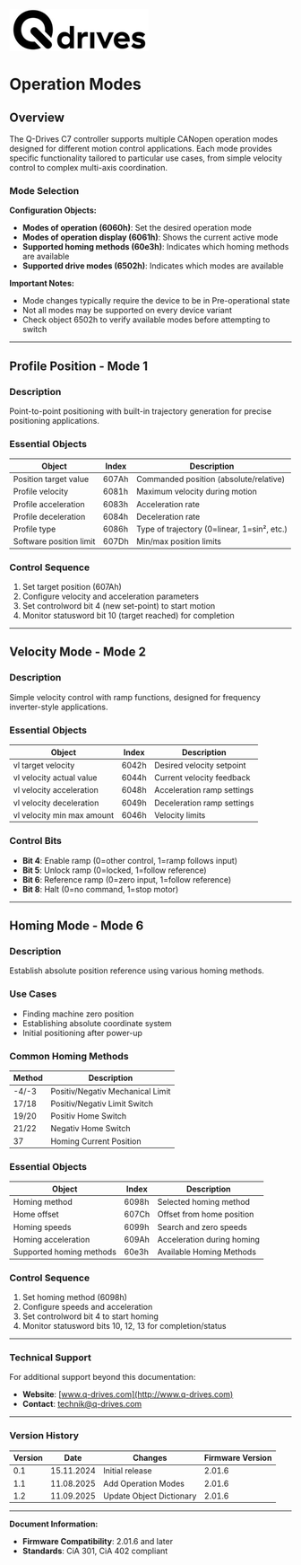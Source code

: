 ![](logo-horizontal.jpg)

# Operation Modes

## Overview

The Q-Drives C7 controller supports multiple CANopen operation modes designed for different motion control applications. Each mode provides specific functionality tailored to particular use cases, from simple velocity control to complex multi-axis coordination.

### Mode Selection

**Configuration Objects:** <br>
- **Modes of operation (6060h)**: Set the desired operation mode <br>
- **Modes of operation display (6061h)**: Shows the current active mode <br>
- **Supported homing methods (60e3h)**: Indicates which homing methods are available <br>
- **Supported drive modes (6502h)**: Indicates which modes are available <br>

**Important Notes:**
- Mode changes typically require the device to be in Pre-operational state
- Not all modes may be supported on every device variant
- Check object 6502h to verify available modes before attempting to switch

---

## Profile Position - Mode 1

### Description
Point-to-point positioning with built-in trajectory generation for precise positioning applications.

### Essential Objects
| Object                  | Index | Description |
|-------------------------|-------|-------------|
| Position target value   | 607Ah | Commanded position (absolute/relative) |
| Profile velocity        | 6081h | Maximum velocity during motion |
| Profile acceleration    | 6083h | Acceleration rate |
| Profile deceleration    | 6084h | Deceleration rate |
| Profile type            | 6086h | Type of trajectory (0=linear, 1=sin², etc.) |
| Software position limit | 607Dh | Min/max position limits |

### Control Sequence
1. Set target position (607Ah)
2. Configure velocity and acceleration parameters
3. Set controlword bit 4 (new set-point) to start motion
4. Monitor statusword bit 10 (target reached) for completion

---

## Velocity Mode - Mode 2

### Description
Simple velocity control with ramp functions, designed for frequency inverter-style applications.

### Essential Objects
| Object | Index | Description |
|--------|-------|-------------|
| vl target velocity | 6042h | Desired velocity setpoint |
| vl velocity actual value | 6044h | Current velocity feedback |
| vl velocity acceleration | 6048h | Acceleration ramp settings |
| vl velocity deceleration | 6049h | Deceleration ramp settings |
| vl velocity min max amount | 6046h | Velocity limits |

### Control Bits
- **Bit 4**: Enable ramp (0=other control, 1=ramp follows input)
- **Bit 5**: Unlock ramp (0=locked, 1=follow reference)
- **Bit 6**: Reference ramp (0=zero input, 1=follow reference)
- **Bit 8**: Halt (0=no command, 1=stop motor)

---

## Homing Mode - Mode 6

### Description
Establish absolute position reference using various homing methods.

### Use Cases
- Finding machine zero position
- Establishing absolute coordinate system
- Initial positioning after power-up

### Common Homing Methods
| Method | Description                      |
|--------|----------------------------------|
| -4/-3  | Positiv/Negativ Mechanical Limit |
| 17/18  | Positiv/Negativ Limit Switch     |
| 19/20  | Positiv Home Switch     |
| 21/22  | Negativ Home Switch              |
| 37     | Homing Current Position          |

### Essential Objects
| Object | Index | Description |
|--------|-------|-------------|
| Homing method | 6098h | Selected homing method |
| Home offset | 607Ch | Offset from home position |
| Homing speeds | 6099h | Search and zero speeds |
| Homing acceleration | 609Ah | Acceleration during homing |
| Supported homing methods| 60e3h | Available Homing Methods |

### Control Sequence
1. Set homing method (6098h)
2. Configure speeds and acceleration
3. Set controlword bit 4 to start homing
4. Monitor statusword bits 10, 12, 13 for completion/status

---

### Technical Support

For additional support beyond this documentation:

- **Website**: [www.q-drives.com](http://www.q-drives.com)
- **Contact**: technik@q-drives.com

---

### Version History
| Version | Date | Changes | Firmware Version |
|---------|------|---------|------------------|
| 0.1 | 15.11.2024 | Initial release | 2.01.6 |
| 1.1 | 11.08.2025 | Add Operation Modes | 2.01.6 |
| 1.2 | 11.09.2025 | Update Object Dictionary | 2.01.6 |
---

**Document Information:** <br>
- **Firmware Compatibility**: 2.01.6 and later <br>
- **Standards**: CiA 301, CiA 402 compliant